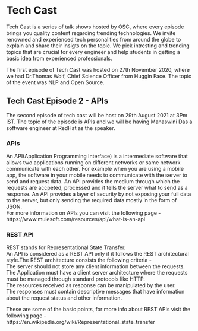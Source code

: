 
<h1>Tech Cast</h1>
<p>Tech Cast is a series of talk shows hosted by OSC, where every episode brings you quality content regarding trending technologies. We invite renowned and experienced tech personalities from around the globe to explain and share their insigts on the topic. We pick intresting and trending topics that are crucial for every engineer and help students in getting a basic idea from experienced professionals.
</P>
<p>
  The first episode of Tech Cast was hosted on 27th November 2020, where we had Dr.Thomas Wolf, Chief Science Officer from Huggin Face. The topic of the event was NLP and Open Source.
</P>
<h2>Tech Cast Episode 2 - APIs</h2>
<p>
  The second episode of tech cast will be host on 29th August 2021 at 3Pm IST. The topic of the episode is APIs and we will be having Manaswini Das a software engineer at RedHat as the speaker.
  </P>
  <h3>
  APIs
  </h3>
  <p>
    An API(Application Programming Interface) is a intermediate software that allows two applications running on different networks or same network communicate with each other. For example when you are using a mobile app, the software in your mobile needs to communicate with the server to send and request data. An API provides the medium through which
  the requests are accpeted, processed and it tells the server what to send as a response. An API provides a layer of security by not exposing your full data to the server, but only sending the required data mostly in the form of JSON.<br>
  For more information on APIs you can visit the following page - https://www.mulesoft.com/resources/api/what-is-an-api
  </p>
  <h3>
  REST API</h3>
  <p> REST stands for Representational State Transfer.<br>
 An API is considered as a REST API only if it follows the REST architectural style.The REST architecture consists the following criteria - <br>
  The server should not store any client information between the requests.<br>
  The Application must have a client server architecture where the requests must be managed through standard protocols like HTTP.<br>
  The resources received as response can be manipulated by the user.<br>
  The responses must contain descriptive messages that have information about the request status and other information.<br>
  </p>
  <p>
  These are some of the basic points, for more info about REST APIs visit the following page - https://en.wikipedia.org/wiki/Representational_state_transfer

